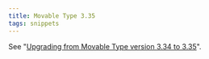 ```yaml
---
title: Movable Type 3.35
tags: snippets
---
```


See "[Upgrading from Movable Type version 3.34 to 3.35](http://www.wincent.com/wiki/Upgrading%20from%20Movable%20Type%20version%203.34%20to%203.35)".
